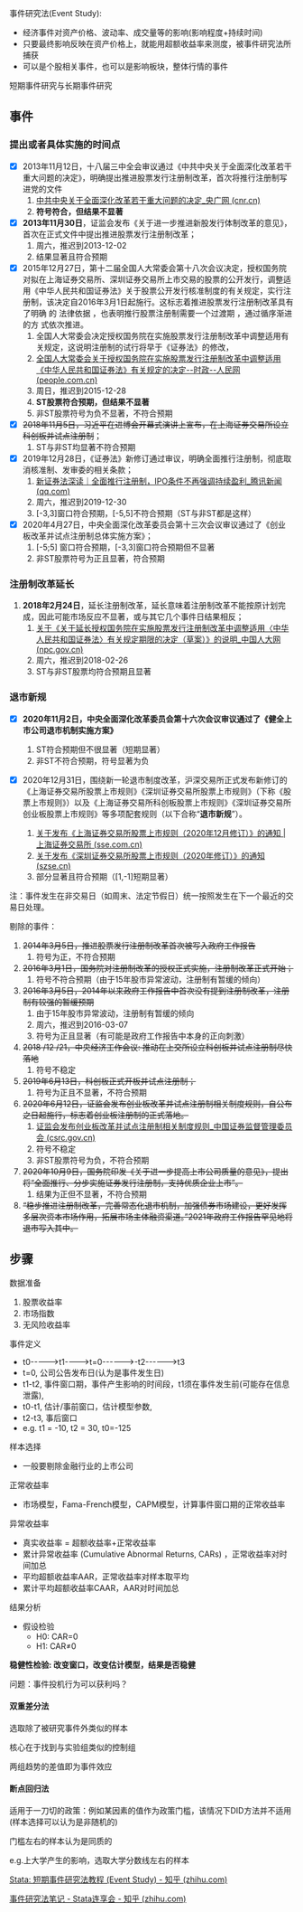 事件研究法(Event Study): 

- 经济事件对资产价格、波动率、成交量等的影响(影响程度+持续时间)
- 只要最终影响反映在资产价格上，就能用超额收益率来测度，被事件研究法所捕获
- 可以是个股相关事件，也可以是影响板块，整体行情的事件

短期事件研究与长期事件研究

## 事件

### 提出或者具体实施的时间点

- [x] 2013年11月12日，十八届三中全会审议通过《中共中央关于全面深化改革若干重大问题的决定》，明确提出推进股票发行注册制改革，首次将推行注册制写进党的文件
    1. [中共中央关于全面深化改革若干重大问题的决定_央广网 (cnr.cn)](http://finance.cnr.cn/gundong/201311/t20131116_514149853.shtml)
    2. **符号符合，但结果不显著**
- [x] **2013年11月30日**，证监会发布《关于进一步推进新股发行体制改革的意见》，首次在正式文件中提出推进股票发行注册制改革；
    1. 周六，推迟到2013-12-02
    2. 结果显著且符合预期
- [x] 2015年12月27日，第十二届全国人大常委会第十八次会议决定，授权国务院对拟在上海证券交易所、深圳证券交易所上市交易的股票的公开发行，调整适用《中华人民共和国证券法》关于股票公开发行核准制度的有关规定，实行注册制，该决定自2016年3月1日起施行。这标志着推进股票发行注册制改革具有 了明确 的 法律依据 ，也表明推行股票注册制需要一个过渡期 ，通过循序渐进的方 式依次推进。
    1. 全国人大常委会决定授权国务院在实施股票发行注册制改革中调整适用有关规定，这说明注册制的试行将早于《证券法》的修改，
    2. [全国人大常委会关于授权国务院在实施股票发行注册制改革中调整适用《中华人民共和国证券法》有关规定的决定--时政--人民网 (people.com.cn)](http://politics.people.com.cn/n1/2015/1228/c1001-27982523.html)
    3. 周日，推迟到2015-12-28
    4. **ST股票符合预期，但结果不显著**
    5. 非ST股票符号为负不显著，不符合预期
- [x] ~~2018年11月5日，习近平在进博会开幕式演讲上宣布，在上海证券交易所设立科创板并试点注册制~~；
    1. ST与非ST均显著不符合预期
- [x] 2019年12月28日，《证券法》新修订通过审议，明确全面推行注册制，彻底取消核准制、发审委的相关条款；
    1. [新证券法深读｜全面推行注册制，IPO条件不再强调持续盈利_腾讯新闻 (qq.com)](https://new.qq.com/omn/FIN20191/FIN2019123101788300.html)
    1. 周六，推迟到2019-12-30
    1. [-3,3]窗口符合预期，[-5,5]不符合预期（ST与非ST都是这样）
- [x] 2020年4月27日，中央全面深化改革委员会第十三次会议审议通过了《创业板改革并试点注册制总体实施方案》；
    1.   [-5;5] 窗口符合预期，[-3,3]窗口符合预期但不显著
    2.   非ST股票符号为正且显著，符合预期


### 注册制改革延长

1. **2018年2月24日**，延长注册制改革，延长意味着注册制改革不能按原计划完成，因此可能市场反应不显著，或与其它几个事件日结果相反；
    1. [关于《关于延长授权国务院在实施股票发行注册制改革中调整适用〈中华人民共和国证券法〉有关规定期限的决定（草案）》的说明_中国人大网 (npc.gov.cn)](http://www.npc.gov.cn/npc/c30834/201802/9ab3c077b0374329b6f918737e71d531.shtml)
    2. 周六，推迟到2018-02-26
    3. ST与非ST股票均符合预期且显著

### 退市新规

- [x] **2020年11月2日，中央全面深化改革委员会第十六次会议审议通过了《健全上市公司退市机制实施方案》**
    1. ST符合预期但不很显著（短期显著）
    1. 非ST不符合预期，符号显著为负
    
- [x] 2020年12月31日，围绕新一轮退市制度改革，沪深交易所正式发布新修订的《上海证券交易所股票上市规则》《深圳证券交易所股票上市规则》（下称《股票上市规则》）以及《上海证券交易所科创板股票上市规则》《深圳证券交易所创业板股票上市规则》等多项配套规则（以下合称“**退市新规**”）。
    1. [关于发布《上海证券交易所股票上市规则（2020年12月修订）》的通知 | 上海证券交易所 (sse.com.cn)](http://www.sse.com.cn/lawandrules/sserules/main/listing/stock/c/c_20201231_5294522.shtml)
    2. [关于发布《深圳证券交易所股票上市规则（2020年修订）》的通知 (szse.cn)](http://www.szse.cn/disclosure/notice/t20201231_584052.html)
    3. 部分显著且符合预期（[1,-1]短期显著）


注：事件发生在非交易日（如周末、法定节假日）统一按照发生在下一个最近的交易日处理。

剔除的事件：

1. ~~2014年3月5日，推进股票发行注册制改革首次被写入政府工作报告~~
    1. 符号为正，不符合预期
3. ~~2016年3月1日，国务院对注册制改革的授权正式实施，注册制改革正式开始；~~
    1. 符号不符合预期（由于15年股市异常波动，注册制有暂缓的倾向）
4. ~~2016年3月5日，2014年以来政府工作报告中首次没有提到注册制改革，注册制有较强的暂缓预期~~
    1. 由于15年股市异常波动，注册制有暂缓的倾向
    2. 周六，推迟到2016-03-07
    3. 符号为正且显著（有可能是政府工作报告中本身的正向刺激）
6. ~~2018 /12 /21，中央经济工作会议: 推动在上交所设立科创板并试点注册制尽快落地~~
    1. 符号不稳定
7. ~~2019年6月13日，科创板正式开板并试点注册制；~~
    1. 符号为正且不显著，不符合预期
9. ~~2020年6月12日，证监会发布创业板改革并试点注册制相关制度规则，自公布之日起施行，标志着创业板注册制的正式落地。~~
    1. [证监会发布创业板改革并试点注册制相关制度规则_中国证券监督管理委员会 (csrc.gov.cn)](http://www.csrc.gov.cn/csrc/c100028/c1000760/content.shtml)
    2. 符号不稳定
    3. 非ST股票符号为负，不符合预期
10. ~~2020年10月9日，国务院印发《关于进一步提高上市公司质量的意见》，提出将“全面推行、分步实施证券发行注册制，支持优质企业上市”。~~
    1. 结果为正但不显著，不符合预期
11. ~~“稳步推进注册制改革，完善常态化退市机制，加强债券市场建设，更好发挥多层次资本市场作用，拓展市场主体融资渠道。”2021年政府工作报告罕见地将退市写入其中。~~



## 步骤

数据准备

1. 股票收益率
2. 市场指数
3. 无风险收益率

事件定义

- t0----->t1---->t=0------>-t2------>t3
- t=0, 公司公告发布日(认为是事件发生日)
- t1-t2, 事件窗口期，事件产生影响的时间段，t1须在事件发生前(可能存在信息泄露), 
- t0-t1, 估计/事前窗口，估计模型参数, 
- t2-t3, 事后窗口
- e.g. t1 = -10, t2 = 30, t0=-125

样本选择

- 一般要剔除金融行业的上市公司

正常收益率

- 市场模型，Fama-French模型，CAPM模型，计算事件窗口期的正常收益率

异常收益率

- 真实收益率 = 超额收益率+正常收益率
- 累计异常收益率 (Cumulative Abnormal Returns, CARs) ，正常收益率对时间加总
- 平均超额收益率AAR，正常收益率对样本取平均
- 累计平均超额收益率CAAR，AAR对时间加总

结果分析

- 假设检验
    - H0: CAR=0
    - H1: CAR≠0

**稳健性检验: 改变窗口，改变估计模型，结果是否稳健**

问题：事件投机行为可以获利吗？

#### 双重差分法

选取除了被研究事件外类似的样本

核心在于找到与实验组类似的控制组

两组趋势的差值即为事件效应

#### 断点回归法

适用于一刀切的政策：例如某因素的值作为政策门槛，该情况下DID方法并不适用(样本选择可以认为是非随机的)

门槛左右的样本认为是同质的

e.g.上大学产生的影响，选取大学分数线左右的样本

 

[Stata: 短期事件研究法教程 (Event Study) - 知乎 (zhihu.com)](https://zhuanlan.zhihu.com/p/103749041)

[事件研究法笔记 - Stata连享会 - 知乎 (zhihu.com)](https://zhuanlan.zhihu.com/p/96691494)

 

 